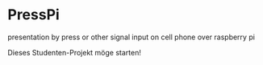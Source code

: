 # PressPi
presentation by press or other signal input on cell phone over raspberry pi

Dieses Studenten-Projekt möge starten!
